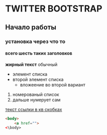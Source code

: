 # TWITTER BOOTSTRAP

## Начало работы 
### установка через что то 
#### всего шесть таких заголовков

**жирный текст** обычный 

* элемент списка 
* второй элемент списка 
    * вложеение во второй вариант 

1. номерованый список
1. дальше нумерует сам

[текст ссылки в кв скобках](google.com)


```html
<body>
    <a href="">
<\body>
```